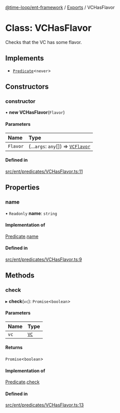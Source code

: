 [@time-loop/ent-framework](../README.md) / [Exports](../modules.md) / VCHasFlavor

# Class: VCHasFlavor

Checks that the VC has some flavor.

## Implements

- [`Predicate`](../interfaces/Predicate.md)<`never`\>

## Constructors

### constructor

• **new VCHasFlavor**(`Flavor`)

#### Parameters

| Name | Type |
| :------ | :------ |
| `Flavor` | (...`args`: `any`[]) => [`VCFlavor`](VCFlavor.md) |

#### Defined in

[src/ent/predicates/VCHasFlavor.ts:11](https://github.com/clickup/rest-client/blob/master/src/ent/predicates/VCHasFlavor.ts#L11)

## Properties

### name

• `Readonly` **name**: `string`

#### Implementation of

[Predicate](../interfaces/Predicate.md).[name](../interfaces/Predicate.md#name)

#### Defined in

[src/ent/predicates/VCHasFlavor.ts:9](https://github.com/clickup/rest-client/blob/master/src/ent/predicates/VCHasFlavor.ts#L9)

## Methods

### check

▸ **check**(`vc`): `Promise`<`boolean`\>

#### Parameters

| Name | Type |
| :------ | :------ |
| `vc` | [`VC`](VC.md) |

#### Returns

`Promise`<`boolean`\>

#### Implementation of

[Predicate](../interfaces/Predicate.md).[check](../interfaces/Predicate.md#check)

#### Defined in

[src/ent/predicates/VCHasFlavor.ts:13](https://github.com/clickup/rest-client/blob/master/src/ent/predicates/VCHasFlavor.ts#L13)
